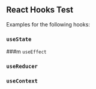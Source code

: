 ## React Hooks Test

Examples for the following hooks:

### `useState`

###m `useEffect`

### `useReducer`

### `useContext`
